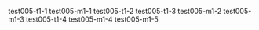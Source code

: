test005-t1-1
test005-m1-1
test005-t1-2
test005-t1-3
test005-m1-2
test005-m1-3
test005-t1-4
test005-m1-4
test005-m1-5